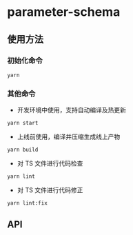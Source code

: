 # parameter-schema

## 使用方法

### 初始化命令
```
yarn
```

### 其他命令

* 开发环境中使用，支持自动编译及热更新
```
yarn start
```

* 上线前使用，编译并压缩生成线上产物
```
yarn build
```

* 对 TS 文件进行代码检查
```
yarn lint
```

* 对 TS 文件进行代码修正
```
yarn lint:fix
```



## API